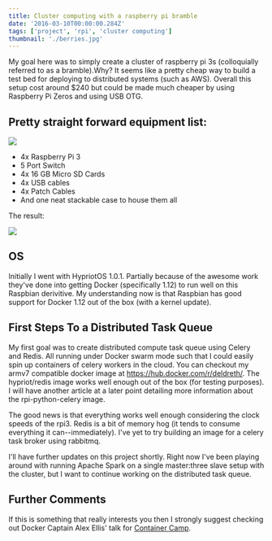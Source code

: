 ```yaml
---
title: Cluster computing with a raspberry pi bramble
date: '2016-03-10T00:00:00.284Z'
tags: ['project', 'rpi', 'cluster computing']
thumbnail: './berries.jpg'
---
```


My goal here was to simply create a cluster of raspberry pi 3s (colloquially
referred to as a bramble).<!-- end -->Why? It seems like a pretty cheap way to build a
test bed for deploying to distributed systems (such as AWS). Overall this
setup cost around $240 but could be made much cheaper by using Raspberry Pi
Zeros and using USB OTG.

## Pretty straight forward equipment list:

![](https://lh3.googleusercontent.com/53Ch0rh3mhOL_vWvQ0sdLF-mxV551iJ1LNNBvDmSvOGfSm0mCIUujNVCAj9Vs-oWULKMXBf0LDGzAPQ6rtdbXGFiWT1RZ8yT3JzKkXK9xnI7B8zZeAC9alD2lDIYuC5tYnFfUDfapnJqXK77aoOR6_Xh47mPJxM-amqSPSBbJh6LwtmK11MiDx90Fsl_8e4w8z9KNpNRVc1U1q7_tKpcjpxliAUzO4LtEkroyh-L38sarccpYvrRMtik8jXFC3d0EJLFCNbQwdKB0-XIo0aPdLqv2yHXdVbbtiZCXQPc_4KH9wmsqcq2fmX4tmbfve80_tcrKYHRWL5BJmJlZJ5yA9mct_Eb2GOnlGuk57DqSi1Z1redJSyeo1J8gIL6qKi3jESeXkuaTzY_Og62Ybkvc8DELGbmscxoyaa4z708ghJX-DTHB_y30vKGHQ3yQc6ojvZjprQ0LoakwZ1JvWnafs3iZfdQm2bXKk68J-vHs24mVjIDRWDMLBU0K9pcYBTvsaob1fM8r54M4HGDahrAsZBdF0UXHtMUN3JLklKyzBNspWAmwZfK5d7a8dApzJTEdXToJkgz=s847-w634-h847-no)

- 4x Raspberry Pi 3
- 5 Port Switch
- 4x 16 GB Micro SD Cards
- 4x USB cables
- 4x Patch Cables
- And one neat stackable case to house them all

The result:

![](https://lh3.googleusercontent.com/GWOY8MkpBVF_rT5vPqFIlmIx402xq-rQebr-VWX21GFYOs_pi-Z2SaXvfngjd5vUtvRbEe2kAJ9k1tX-UPHRa2GzzJon4Oyyj-9B4nHryL6WcajcMTJP-CjqzZ_WDnXYIRicfOD6BMQGi5UArFSPD3JOL2Wm09Dip8UJdv4mKDKHkM794SbCNc52UAhg_En4y4mKebzDrrK7Ldyak_KFhkqsmMn3EwR5TGI6xC6KdXB_nJrOkjZEraq4k0FsdrQ2CJe9W_0dnL9_W3No5u9uFkxj4yQY1TcaBzsojyAFeiSKEyn-9YxiPpZSs8nbyTT3MMSwjMGsiIivaK7UU-jBGBdK2efEqZYmFd6Xj8HfUoIjy3W_SwBGjtKEGMMMe8BPgyufDSFe5stqNEfcQgwgNLPf8_6nupd9-o1hMBpHOaBrtr7dDX7NkJf89lJHL3VA_0tLDOYsHxfxiYKH6ON9dLHz9jDeip1T2wm_YGLspsWGSsNQpyh3EMENaxqyvAG1atNNCA1rGs6i5k2KfcaHBE654CbclvDySog19SbvrpIJNRi0UDhWKEqib_tcdvfqrutmKQvD1BJFE0rLvhFojE2-0JAZ-65zCt5b4cxF9FbRKZ7RlA=w1133-h847-no)

## OS

Initially I went with HypriotOS 1.0.1. Partially because of the awesome work
they've done into getting Docker (specifically 1.12) to run well on this
Raspbian derivitive. My understanding now is that Raspbian has good support
for Docker 1.12 out of the box (with a kernel update).

## First Steps To a Distributed Task Queue

My first goal was to create distributed compute task queue using Celery and
Redis. All running under Docker swarm mode such that I could easily spin up
containers of celery workers in the cloud. You can checkout my armv7
compatible docker image at https://hub.docker.com/r/deldreth/. The
hypriot/redis image works well enough out of the box (for testing purposes).
I will have another article at a later point detailing more information about
the rpi-python-celery image.

The good news is that everything works well enough considering the clock
speeds of the rpi3. Redis is a bit of memory hog (it tends to consume
everything it can--immediately). I've yet to try building an image for a
celery task broker using rabbitmq.

I'll have further updates on this project shortly. Right now I've been playing
around with running Apache Spark on a single master:three slave setup with the
cluster, but I want to continue working on the distributed task queue.

## Further Comments

If this is something that really interests you then I strongly suggest
checking out Docker Captain Alex Ellis' talk for
[Container Camp](https://www.youtube.com/watch?v=-qRUsuevKj4).

